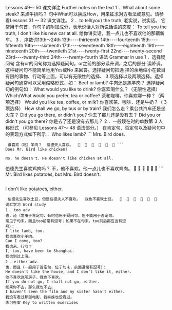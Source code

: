 Lessons 49～ 50 
课文详注 Further notes on the text 
1 ．What about some steak? 来点牛排吗？ 
句中What可以换成How，用来征求对方看法或意见。请参看Lessons 
31 ～ 32 课文详注。 
2 ．to tell(you) the truth, 老实说，说实话。 
它常用于句首，作句子的附加成分，表示说话人对所说话语的态度： 
To tell you the truth, I don't like his new car at all. 
给你讲实话，我一点儿也不喜欢他的那辆新车。 
3 ．序数词13th～24th 
13th----thirteenth 14th----fourteenth 15th----fifteenth 
16th----sixteenth 17th----seventeenth 18th----eighteenth 
19th----nineteenth 20th----twentieth 21st----twenty-first 
22nd----twenty-second 23rd----twenty-third 24th----twenty-fourth 
语法 Grammar in use 
1 ．选择疑问句 
含有or的问句称为选择疑问句。or之前的部分读升调，之后的部分 
读降调。这种疑问句不能简单地用Yes或No 来回答。选择疑问句把选 
择的余地缩小在数目有限的事物、行动等上面，可以有无限性的选择、 3 
项选择以及两项选择。选择疑问句通常可以采用缩略形式，如： 
Beef or lamb? 
牛肉还是羔羊肉？ 
选择疑问句的例句如： 
What would you like to drink? 
你喜欢喝什么？（无限性选择） 
Which/What would you prefer, tea or coffee? 
茶和咖啡，你喜欢哪一种？（两项选择） 
Would you like tea, coffee, or milk? 
你喜欢茶、咖啡、还是牛奶？（ 3 项选择） 
How shall we go, by bus or by train? 
我们怎么走？乘公共汽车还是坐火车？ 
Did you go there, or didn't you? 
你去了那儿还是没有去？ 
Did you or didn't you go there? 
你是去了还是没有去那儿？ 
2 ．一般现在时的单数第 3 人称形式 
（可参见 Lessons 47～ 48 语法部分。） 
在肯定句、否定句以及疑问句中的表现方式如下所示： 
Who likes lamb? ``` 
Mrs. Bird does. 
``` 
 谁喜欢（吃）羊肉？  伯德夫人喜欢。             ``` 
Does Mr. Bird like chicken? 
``` 
``` 
No, he doesn't. He doesn't like chicken at all. 
``` 
 伯德先生喜欢鸡肉吗？  不，他不喜欢。他一点儿也不喜欢鸡肉。             ``` 
Mr. Bird likes potatoes, but Mrs. Bird doesn't. 
``` 
``` 
I don't like potatoes, either. 
``` 
 伯德先生喜欢土豆，但是伯德夫人不喜欢。  我也不喜欢土豆。             
词汇学习 Word study 
1 ．too adv. 
也，还（常用于肯定句，有时也用于疑问句，但不能用于否定句。 
常见于句末，而且too前常有逗号；如果不在句末，too前后都应当有逗 
号）： 
I like lamb, too. 
我也喜欢小羊肉。 
Can I come, too? 
我也来，行吗？ 
I, too, have been to Shanghai. 
我也到过上海。 
2 ．either adv. 
也，而且（一般用于否定句，位于句末，前面通常有逗号）： 
He doesn't like the house, and I don't like it, either. 
他不喜欢这所房子，我也不喜欢。 
If you do not go, I shall not go, either. 
如果你不去，那么我也不去。 
I haven't seen the film and my sister hasn't either. 
我没有看过那部电影，我妹妹也没看过。 
练习答案 Key to written exercises 